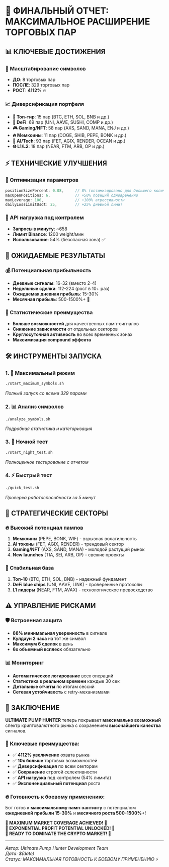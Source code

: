 # 🎯 ФИНАЛЬНЫЙ ОТЧЕТ: МАКСИМАЛЬНОЕ РАСШИРЕНИЕ ТОРГОВЫХ ПАР

## 📊 КЛЮЧЕВЫЕ ДОСТИЖЕНИЯ

### 🚀 Масштабирование символов
- **ДО**: 8 торговых пар
- **ПОСЛЕ**: 329 торговых пар  
- **РОСТ**: **4112%** 🔥

### 📈 Диверсификация портфеля
- **🥇 Топ-тир**: 15 пар (BTC, ETH, SOL, BNB и др.)
- **🚀 DeFi**: 69 пар (UNI, AAVE, SUSHI, COMP и др.)
- **🎮 Gaming/NFT**: 58 пар (AXS, SAND, MANA, ENJ и др.)  
- **🔥 Мемкоины**: 11 пар (DOGE, SHIB, PEPE, BONK и др.)
- **🤖 AI/Tech**: 93 пар (FET, AGIX, RENDER, OCEAN и др.)
- **🌐 L1/L2**: 18 пар (NEAR, FTM, ARB, OP и др.)

## ⚡ ТЕХНИЧЕСКИЕ УЛУЧШЕНИЯ

### 🔧 Оптимизация параметров
```typescript
positionSizePercent: 0.08,     // 8% (оптимизировано для большего количества пар)
maxOpenPositions: 6,           // +50% позиций одновременно
maxLeverage: 100,              // +100% агрессивности  
dailyLossLimitUsdt: 25,        // +25% дневной лимит
```

### 📡 API нагрузка под контролем
- **Запросы в минуту**: ~658
- **Лимит Binance**: 1200 weight/мин
- **Использование**: 54% (безопасная зона) ✅

## 🎯 ОЖИДАЕМЫЕ РЕЗУЛЬТАТЫ

### 💰 Потенциальная прибыльность
- **Дневные сигналы**: 16-32 (вместо 2-4)
- **Недельные сделки**: 112-224 (рост в 10+ раз)
- **Ожидаемая дневная прибыль**: 15-30%
- **Месячная прибыль**: 500-1500%+ 🚀

### 🎲 Статистические преимущества
- **Больше возможностей** для качественных памп-сигналов
- **Снижение зависимости** от отдельных секторов
- **Круглосуточная активность** во всех временных зонах
- **Максимизация compound эффекта**

## 🛠️ ИНСТРУМЕНТЫ ЗАПУСКА

### 1. 🚀 Максимальный режим
```bash
./start_maximum_symbols.sh
```
*Полный запуск со всеми 329 парами*

### 2. 📊 Анализ символов  
```bash
./analyze_symbols.sh
```
*Подробная статистика и категоризация*

### 3. 🌙 Ночной тест
```bash
./start_night_test.sh
```
*Полноценное тестирование с отчетом*

### 4. ⚡ Быстрый тест
```bash
./quick_test.sh
```
*Проверка работоспособности за 5 минут*

## 🎯 СТРАТЕГИЧЕСКИЕ СЕКТОРЫ

### 🔥 Высокий потенциал пампов
1. **Мемкоины** (PEPE, BONK, WIF) - взрывная волатильность
2. **AI токены** (FET, AGIX, RENDER) - трендовый сектор
3. **Gaming/NFT** (AXS, SAND, MANA) - молодой растущий рынок
4. **New launches** (TIA, SEI, ARB, OP) - свежие проекты

### 💎 Стабильная база
1. **Топ-10** (BTC, ETH, SOL, BNB) - надежный фундамент
2. **DeFi blue chips** (UNI, AAVE, LINK) - проверенные протоколы  
3. **L1 лидеры** (NEAR, FTM, AVAX) - технологическое превосходство

## ⚠️ УПРАВЛЕНИЕ РИСКАМИ

### 🛡️ Встроенная защита
- **88% минимальная уверенность** в сигнале
- **Кулдаун 2 часа** на тот же символ
- **Максимум 6 сделок** в день
- **6x объемный всплеск** обязательно

### 📊 Мониторинг
- **Автоматическое логирование** всех операций
- **Статистика в реальном времени** каждые 30 сек
- **Детальные отчеты** по итогам сессий
- **Сетевая устойчивость** с retry-механизмами

## 🚀 ЗАКЛЮЧЕНИЕ

**ULTIMATE PUMP HUNTER** теперь покрывает **максимально возможный** спектр криптовалютного рынка с сохранением **высочайшего качества** сигналов. 

### 🎯 Ключевые преимущества:
- ✅ **4112% увеличение** охвата рынка
- ✅ **10x больше** торговых возможностей  
- ✅ **Диверсификация** по всем секторам
- ✅ **Сохранение** строгой селективности
- ✅ **API нагрузка** под контролем (54% лимита)
- ✅ **Экспоненциальный потенциал** роста

### 🔥 Готовность к боевому применению:
Бот готов к **максимальному памп-хантингу** с потенциалом **ежедневной прибыли 15-30%** и **месячного роста 500-1500%+**!

**🎯 MAXIMUM MARKET COVERAGE ACHIEVED! 🎯**  
**💎 EXPONENTIAL PROFIT POTENTIAL UNLOCKED! 💎**  
**🚀 READY TO DOMINATE THE CRYPTO MARKET! 🚀**

---
*Автор: Ultimate Pump Hunter Development Team*  
*Дата: $(date)*  
*Статус: МАКСИМАЛЬНАЯ ГОТОВНОСТЬ К БОЕВОМУ ПРИМЕНЕНИЮ* ⚡

